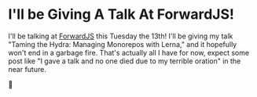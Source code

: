 # I'll be Giving A Talk At ForwardJS!

I'll be talking at [ForwardJS](https://forwardjs.com/schedule#) this Tuesday the 13th! I'll be giving my talk "Taming the Hydra: Managing Monorepos with Lerna," and it hopefully won't end in a garbage fire. That's actually all I have for now, expect some post like "I gave a talk and no one died due to my terrible oration" in the near future.

💖